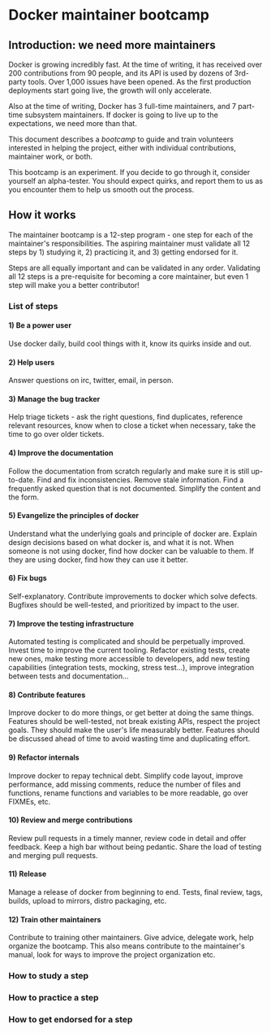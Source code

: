 # Docker maintainer bootcamp

## Introduction: we need more maintainers

Docker is growing incredibly fast. At the time of writing, it has received over 200 contributions from 90 people,
and its API is used by dozens of 3rd-party tools. Over 1,000 issues have been opened. As the first production deployments
start going live, the growth will only accelerate.

Also at the time of writing, Docker has 3 full-time maintainers, and 7 part-time subsystem maintainers. If docker
is going to live up to the expectations, we need more than that.

This document describes a *bootcamp* to guide and train volunteers interested in helping the project, either with individual
contributions, maintainer work, or both.

This bootcamp is an experiment. If you decide to go through it, consider yourself an alpha-tester. You should expect quirks,
and report them to us as you encounter them to help us smooth out the process.


## How it works

The maintainer bootcamp is a 12-step program - one step for each of the maintainer's responsibilities. The aspiring maintainer must
validate all 12 steps by 1) studying it, 2) practicing it, and 3) getting endorsed for it.

Steps are all equally important and can be validated in any order. Validating all 12 steps is a pre-requisite for becoming a core
maintainer, but even 1 step will make you a better contributor!

### List of steps

#### 1) Be a power user

Use docker daily, build cool things with it, know its quirks inside and out.


#### 2) Help users

Answer questions on irc, twitter, email, in person.


#### 3) Manage the bug tracker

Help triage tickets - ask the right questions, find duplicates, reference relevant resources, know when to close a ticket when necessary, take the time to go over older tickets.


#### 4) Improve the documentation

Follow the documentation from scratch regularly and make sure it is still up-to-date. Find and fix inconsistencies. Remove stale information. Find a frequently asked question that is not documented. Simplify the content and the form.


#### 5) Evangelize the principles of docker

Understand what the underlying goals and principle of docker are. Explain design decisions based on what docker is, and what it is not. When someone is not using docker, find how docker can be valuable to them. If they are using docker, find how they can use it better.


#### 6) Fix bugs

Self-explanatory. Contribute improvements to docker which solve defects. Bugfixes should be well-tested, and prioritized by impact to the user.


#### 7) Improve the testing infrastructure

Automated testing is complicated and should be perpetually improved. Invest time to improve the current tooling. Refactor existing tests, create new ones, make testing more accessible to developers, add new testing capabilities (integration tests, mocking, stress test...), improve integration between tests and documentation...


#### 8) Contribute features

Improve docker to do more things, or get better at doing the same things. Features should be well-tested, not break existing APIs, respect the project goals. They should make the user's life measurably better. Features should be discussed ahead of time to avoid wasting time and duplicating effort.


#### 9) Refactor internals

Improve docker to repay technical debt. Simplify code layout, improve performance, add missing comments, reduce the number of files and functions, rename functions and variables to be more readable, go over FIXMEs, etc.

#### 10) Review and merge contributions

Review pull requests in a timely manner, review code in detail and offer feedback. Keep a high bar without being pedantic. Share the load of testing and merging pull requests.

#### 11) Release

Manage a release of docker from beginning to end. Tests, final review, tags, builds, upload to mirrors, distro packaging, etc.

#### 12) Train other maintainers

Contribute to training other maintainers. Give advice, delegate work, help organize the bootcamp. This also means contribute to the maintainer's manual, look for ways to improve the project organization etc.

### How to study a step

### How to practice a step

### How to get endorsed for a step


